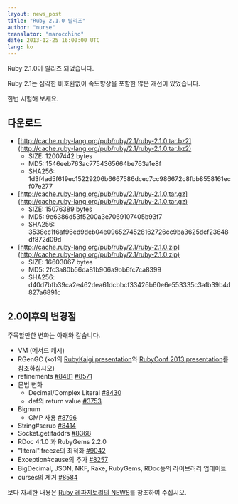 ```yaml
---
layout: news_post
title: "Ruby 2.1.0 릴리즈"
author: "nurse"
translator: "marocchino"
date: 2013-12-25 16:00:00 UTC
lang: ko
---
```


Ruby 2.1.0이 릴리즈 되었습니다.

Ruby 2.1는 심각한 비호환없이 속도향상을 포함한 많은 개선이 있었습니다.

한번 시험해 보세요.

## 다운로드

* [http://cache.ruby-lang.org/pub/ruby/2.1/ruby-2.1.0.tar.bz2](http://cache.ruby-lang.org/pub/ruby/2.1/ruby-2.1.0.tar.bz2)
  * SIZE:   12007442 bytes
  * MD5:    1546eeb763ac7754365664be763a1e8f
  * SHA256: 1d3f4ad5f619ec15229206b6667586dcec7cc986672c8fbb8558161ecf07e277
* [http://cache.ruby-lang.org/pub/ruby/2.1/ruby-2.1.0.tar.gz](http://cache.ruby-lang.org/pub/ruby/2.1/ruby-2.1.0.tar.gz)
  * SIZE:   15076389 bytes
  * MD5:    9e6386d53f5200a3e7069107405b93f7
  * SHA256: 3538ec1f6af96ed9deb04e0965274528162726cc9ba3625dcf23648df872d09d
* [http://cache.ruby-lang.org/pub/ruby/2.1/ruby-2.1.0.zip](http://cache.ruby-lang.org/pub/ruby/2.1/ruby-2.1.0.zip)
  * SIZE:   16603067 bytes
  * MD5:    2fc3a80b56da81b906a9bb6fc7ca8399
  * SHA256: d40d7bfb39ca2e462dea61dcbbcf33426b60e6e553335c3afb39b4d827a6891c

## 2.0이후의 변경점

주목할만한 변화는 아래와 같습니다.

* VM (메서드 캐시)
* RGenGC (ko1의 [RubyKaigi presentation](http://rubykaigi.org/2013/talk/S73)와 [RubyConf 2013 presentation](http://www.atdot.net/~ko1/activities/rubyconf2013-ko1_pub.pdf)를 참조하십시오)
* refinements [#8481](https://bugs.ruby-lang.org/issues/8481) [#8571](https://bugs.ruby-lang.org/issues/8571)
* 문법 변화
  * Decimal/Complex Literal [#8430](https://bugs.ruby-lang.org/issues/8430)
  * def의 return value [#3753](https://bugs.ruby-lang.org/issues/3753)
* Bignum
  * GMP 사용 [#8796](https://bugs.ruby-lang.org/issues/8796)
* String#scrub [#8414](https://bugs.ruby-lang.org/issues/8414)
* Socket.getifaddrs [#8368](https://bugs.ruby-lang.org/issues/8368)
* RDoc 4.1.0 과 RubyGems 2.2.0
* "literal".freeze의 최적화 [#9042](https://bugs.ruby-lang.org/issues/9042)
* Exception#cause의 추가 [#8257](https://bugs.ruby-lang.org/issues/8257)
* BigDecimal, JSON, NKF, Rake, RubyGems, RDoc등의 라이브러리 업데이트
* curses의 제거 [#8584](https://bugs.ruby-lang.org/issues/8584)

보다 자세한 내용은 [Ruby 레파지토리의 NEWS](https://github.com/ruby/ruby/blob/v2_1_0/NEWS)를 참조하여 주십시오.
